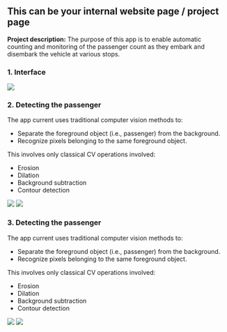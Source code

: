 ## This can be your internal website page / project page

**Project description:** The purpose of this app is to enable automatic counting and monitoring of the passenger count as they embark and disembark the vehicle at various stops.

### 1. Interface

<img src="images/cv/project_2/interface.png?raw=true"/>

### 2. Detecting the passenger

The app current uses traditional computer vision methods to:

-   Separate the foreground object (i.e., passenger) from the background.
-   Recognize pixels belonging to the same foreground object.

This involves only classical CV operations involved:

-   Erosion
-   Dilation
-   Background subtraction
-   Contour detection

<img src="images/cv/project_2/detecting_passenger_1.gif?raw=true"/>
<img src="images/cv/project_2/detecting_passenger_2.gif?raw=true"/>

### 3. Detecting the passenger

The app current uses traditional computer vision methods to:

-   Separate the foreground object (i.e., passenger) from the background.
-   Recognize pixels belonging to the same foreground object.

This involves only classical CV operations involved:

-   Erosion
-   Dilation
-   Background subtraction
-   Contour detection

<img src="images/cv/project_2/detecting_passenger_1.gif?raw=true"/>
<img src="images/cv/project_2/detecting_passenger_2.gif?raw=true"/>
